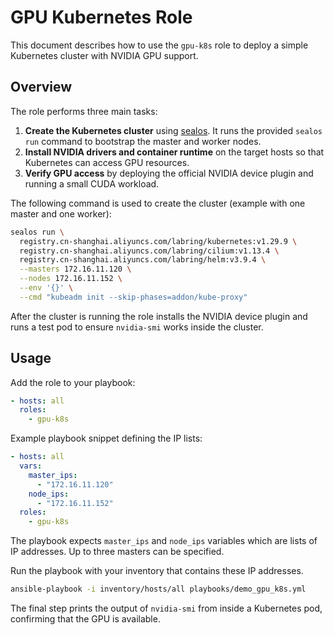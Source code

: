 # GPU Kubernetes Role

This document describes how to use the `gpu-k8s` role to deploy a simple Kubernetes cluster with NVIDIA GPU support.

## Overview

The role performs three main tasks:

1. **Create the Kubernetes cluster** using [sealos](https://github.com/labring/sealos). It runs the provided `sealos run` command to bootstrap the master and worker nodes.
2. **Install NVIDIA drivers and container runtime** on the target hosts so that Kubernetes can access GPU resources.
3. **Verify GPU access** by deploying the official NVIDIA device plugin and running a small CUDA workload.

The following command is used to create the cluster (example with one master and one worker):

```bash
sealos run \
  registry.cn-shanghai.aliyuncs.com/labring/kubernetes:v1.29.9 \
  registry.cn-shanghai.aliyuncs.com/labring/cilium:v1.13.4 \
  registry.cn-shanghai.aliyuncs.com/labring/helm:v3.9.4 \
  --masters 172.16.11.120 \
  --nodes 172.16.11.152 \
  --env '{}' \
  --cmd "kubeadm init --skip-phases=addon/kube-proxy"
```

After the cluster is running the role installs the NVIDIA device plugin and runs a test pod to ensure `nvidia-smi` works inside the cluster.

## Usage

Add the role to your playbook:

```yaml
- hosts: all
  roles:
    - gpu-k8s
```

Example playbook snippet defining the IP lists:

```yaml
- hosts: all
  vars:
    master_ips:
      - "172.16.11.120"
    node_ips:
      - "172.16.11.152"
  roles:
    - gpu-k8s
```

The playbook expects `master_ips` and `node_ips` variables which are lists of IP addresses. Up to
three masters can be specified.

Run the playbook with your inventory that contains these IP addresses.

```bash
ansible-playbook -i inventory/hosts/all playbooks/demo_gpu_k8s.yml
```

The final step prints the output of `nvidia-smi` from inside a Kubernetes pod, confirming that the GPU is available.
